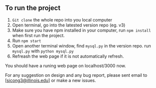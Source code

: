 ## To run the project

1. `Git clone` the whole repo into you local computer
2. Open terminal, go into the latested version repo (eg. v3)
3. Make sure you have npm installed in your computer, run `npm install` when first run the project.
4. Run `npm start` 
5. Open another terminal window, find `mysql.py` in the version repo. run `mysql.py` with `python mysql.py`
6. Refreash the web page if it is not automatically refresh.

You should have a runing web page on localhost/3000 now.

For any suggestion on design and any bug report, please sent email to [sicong3@illinois.edu] or make a new issues.



